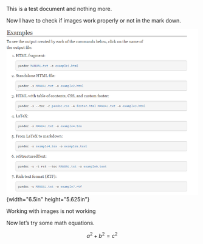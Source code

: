 This is a test document and nothing more.

Now I have to check if images work properly or not in the mark down.

![](media/image1.png){width="6.5in" height="5.625in"}

Working with images is not working

Now let’s try some math equations.

$$a^{2} + b^{2} = c^{2}$$

